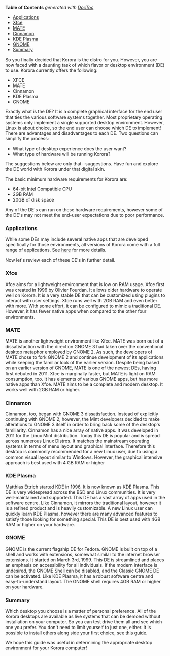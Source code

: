 <!-- START doctoc generated TOC please keep comment here to allow auto update -->
<!-- DON'T EDIT THIS SECTION, INSTEAD RE-RUN doctoc TO UPDATE -->
**Table of Contents**  *generated with [DocToc](https://github.com/thlorenz/doctoc)*

- [Applications](#applications)
- [Xfce](#xfce)
- [MATE](#mate)
- [Cinnamon](#cinnamon)
- [KDE Plasma](#kde-plasma)
- [GNOME](#gnome)
- [Summary](#summary)

<!-- END doctoc generated TOC please keep comment here to allow auto update -->

So you finally decided that Korora is the distro for you. However, you are now faced with a daunting task of which flavor or desktop environment (DE) to use. Korora currently offers the following: 
- XFCE 
- MATE 
- Cinnamon
- KDE Plasma 
- GNOME 

Exactly what is the DE? It is a complete graphical interface for the end user that ties the various software systems together. Most proprietary operating systems only implement a single supported desktop environment. However, Linux is about choice, so the end user can choose which DE to implement!
There are advantages and disadvantages to each DE. Two questions can simplify the process: 
- What type of desktop experience does the user want? 
- What type of hardware will be running Korora? 

The suggestions below are only that--suggestions. Have fun and explore the DE world with Korora under that digital skin.

The basic minimum hardware requirements for Korora are: 
- 64-bit Intel Compatible CPU 
- 2GB RAM
- 20GB of disk space 

Any of the DE's can run on these hardware requirements, however some of the DE's may not meet the end-user expectations due to poor performance.  

### Applications ###
While some DEs may include several native apps that are developed specifically for those environments, all versions of Korora come with a full range of applications. See [here](https://kororaproject.org/discover) for more details.

Now let's review each of these DE's in further detail.

### Xfce ###
Xfce aims for a lightweight environment that is low on RAM usage. Xfce first was created in 1996 by Olivier Fourdan. It allows older hardware to operate well on Korora. It is a very stable DE that can be customized using plugins to interact with user settings. Xfce runs well with 2GB RAM and even better with more. With some effort, it can be configured to mimic a traditional DE. However, it has fewer native apps when compared to the other four environments.

### MATE ###
MATE is another lightweight environment like Xfce. MATE was born out of a dissatisfaction with the direction GNOME 3 had taken over the conventional desktop metaphor employed by GNOME 2. As such, the developers of MATE chose to fork GNOME 2 and continue development of its applications while keeping the familiar look of the earlier version. Despite being based on an earlier version of GNOME, MATE is one of the newest DEs, having first debuted in 2011. Xfce is marginally faster, but MATE is light on RAM consumption, too. It has elements of various GNOME apps, but has more native apps than Xfce.  MATE aims to be a complete and modern desktop. It works well with 2GB RAM or higher.

### Cinnamon ###
Cinnamon, too, began with GNOME 3 dissatisfaction. Instead of explicitly continuing with GNOME 2, however, the Mint developers decided to make alterations to GNOME 3 itself in order to bring back some of the desktop's familiarity. Cinnamon has a nice array of native apps.  It was developed in 2011 for the Linux Mint distribution. Today this DE is popular and is spread across numerous Linux Distros. It matches the mainstream operating systems in terms of menu layout and graphical interface. Therefore this desktop is commonly recommended for a new Linux user, due to using a common visual layout similar to Windows. However, the graphical intensive approach is best used with 4 GB RAM or higher

### KDE Plasma ###
Matthias Ettrich started KDE in 1996. It is now known as KDE Plasma. This DE is very widespread across the BSD and Linux communities. It is very well-maintained and supported. This DE has a vast array of apps used in the software centre. Like Cinnamon, it mirrors the traditional layout, however it is a refined product and is heavily customizable. A new Linux user can quickly learn KDE Plasma, however there are many advanced features to satisfy those looking for something special. This DE is best used with 4GB RAM or higher on your hardware.

### GNOME ###
GNOME is the current flagship DE for Fedora. GNOME is built on top of a shell and works with extensions, somewhat similar to the internet browser extensions. It started on March 3rd, 1999. This DE is streamlined and places an emphasis on accessibility for all individuals. If the modern interface is undesired, the GNOME Shell can be disabled, and the Classic GNOME DE can be activated. Like KDE Plasma, it has a robust software centre and easy-to-understand layout. The GNOME shell requires 4GB RAM or higher on your hardware.

### Summary ###
Which desktop you choose is a matter of personal preference. All of the Korora desktops are available as live systems that can be demoed without installation on your computer. So you can test drive them all and see which one you prefer. You don't need to limit yourself to just one, either. It is possible to install others along side your first choice, see [this guide](https://github.com/kororaproject/kp-documentation/wiki/Installing-Other-Desktops). 

We hope this guide was useful in determining the appropriate desktop environment for your Korora computer!